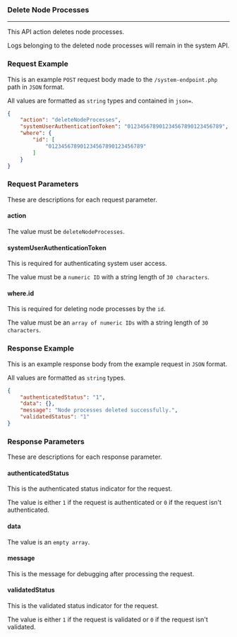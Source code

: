 ### Delete Node Processes
---

This API action deletes node processes.

Logs belonging to the deleted node processes will remain in the system API.

### Request Example

This is an example `POST` request body made to the `/system-endpoint.php` path in `JSON` format.

All values are formatted as `string` types and contained in `json=`.

```json
{
    "action": "deleteNodeProcesses",
    "systemUserAuthenticationToken": "012345678901234567890123456789",
    "where": {
        "id": [
            "012345678901234567890123456789"
        ]
    }
}
```

### Request Parameters

These are descriptions for each request parameter.

#### action

The value must be `deleteNodeProcesses`.

#### systemUserAuthenticationToken

This is required for authenticating system user access.

The value must be a `numeric ID` with a string length of `30 characters`.

#### where.id

This is required for deleting node processes by the `id`.

The value must be an `array of numeric IDs` with a string length of `30 characters`.

### Response Example

This is an example response body from the example request in `JSON` format.

All values are formatted as `string` types.

```json
{
    "authenticatedStatus": "1",
    "data": {},
    "message": "Node processes deleted successfully.",
    "validatedStatus": "1"
}
```

### Response Parameters

These are descriptions for each response parameter.

#### authenticatedStatus

This is the authenticated status indicator for the request.

The value is either `1` if the request is authenticated or `0` if the request isn't authenticated.

#### data

The value is an `empty array`.

#### message

This is the message for debugging after processing the request.

#### validatedStatus

This is the validated status indicator for the request.

The value is either `1` if the request is validated or `0` if the request isn't validated.
